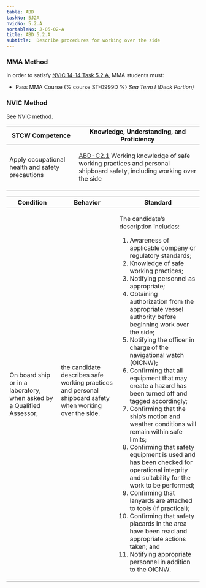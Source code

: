 ```yaml
---
table: ABD
taskNo: 5J2A
nvicNo: 5.2.A 
sortableNo: J-05-02-A
title: ABD 5.2.A 
subtitle:  Describe procedures for working over the side
---
```



### MMA Method

In order to satisfy  [NVIC 14-14  Task  5.2.A]({{site.baseurl}}/assets/images/nvic-14-14.pdf), MMA students must:

* Pass MMA Course {% course ST-0999D %}  *Sea Term I (Deck Portion)*


### NVIC Method

<a onclick="togglevisibility('nvic_methods')" >See NVIC method.</a>

<div id='nvic_methods' class='hide'>

<table>
<thead>
<tr>
<th class='forty'> STCW Competence </th>
<th class='sixty'> Knowledge, Understanding, and Proficiency </th>
</tr>
</thead>




<tbody>
<tr><td markdown='1'>

Apply occupational health and safety precautions

</td><td markdown='1'>

[ABD-C2.1]({{site.baseurl}}/tables/25.html#ABD-C2.1) Working knowledge of safe working practices and personal shipboard safety, including working over the side

</td></tr>


</tbody>
</table>


<table>
<thead>
<tr><th class='twenty'>  Condition </th><th class='twenty'> Behavior </th><th  class='sixty'>Standard </th></tr>
</thead>
<tbody >



<tr><td markdown='1'>

On board ship or in a laboratory, when asked by a Qualified Assessor,

</td><td markdown='1'>

the candidate describes safe working practices and personal shipboard safety when working over the side.

<br>

<div class="tooltip">
<span class="tooltiptext">
</span>
</div>


</td><td markdown='1'>

The candidate’s description includes:

1. Awareness of applicable company or regulatory standards;
2. Knowledge of safe working practices;
3. Notifying personnel as appropriate;
4. Obtaining authorization from the appropriate vessel authority before beginning work over the side;
5. Notifying the officer in charge of the navigational watch (OICNW);
6. Confirming that all equipment that may create a hazard has been turned off and tagged accordingly;
7. Confirming that the ship’s motion and weather conditions will remain within safe limits;
8. Confirming that safety equipment is used and has been checked for operational integrity and suitability for the work to be performed;
9. Confirming that lanyards are attached to tools (if practical);
10. Confirming that safety placards in the area have been read and appropriate actions taken; and 
11. Notifying appropriate personnel in addition to the OICNW. 

</td></tr>
</tbody>
</table>
</div>
